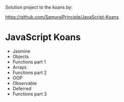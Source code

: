Solution project to the koans by:

https://github.com/SamuraiPrinciple/JavaScript-Koans


JavaScript Koans
===

- Jasmine
- Objects
- Functions part 1
- Arrays
- Functions part 2
- OOP
- Observable
- Deferred
- Functions part 3
